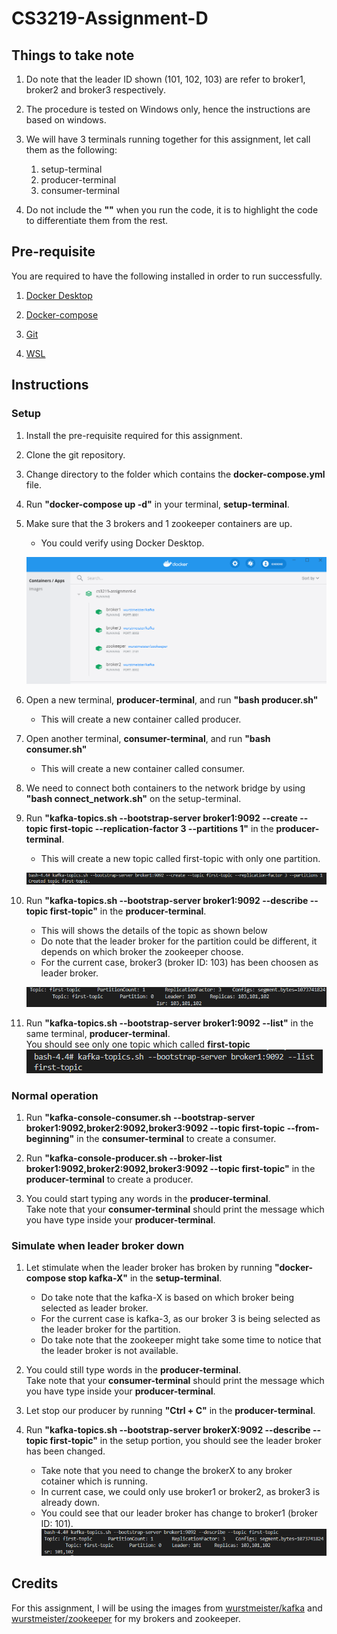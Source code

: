 # CS3219-Assignment-D

## Things to take note

1. Do note that the leader ID shown (101, 102, 103) are refer to broker1, broker2 and broker3 respectively.

1. The procedure is tested on Windows only, hence the instructions are based on windows.

1. We will have 3 terminals running together for this assignment, let call them as the following:

   1. setup-terminal
   1. producer-terminal
   1. consumer-terminal

1. Do not include the **""** when you run the code, it is to highlight the code to differentiate them from the rest.

## Pre-requisite

You are required to have the following installed in order to run successfully.

1. [Docker Desktop](https://docs.docker.com/docker-for-windows/install/)

2. [Docker-compose](https://docs.docker.com/compose/install/)

3. [Git](https://gitforwindows.org/)

4. [WSL](https://www.windowscentral.com/install-windows-subsystem-linux-windows-10)

## Instructions

### Setup

1.  Install the pre-requisite required for this assignment.

1.  Clone the git repository.

1.  Change directory to the folder which contains the **docker-compose.yml** file.

1.  Run **"docker-compose up -d"** in your terminal, **setup-terminal**.

1.  Make sure that the 3 brokers and 1 zookeeper containers are up.

    - You could verify using Docker Desktop.

    ![.travis.yml](https://github.com/Exeexe93/CS3219-Assignment-D/blob/master/images/docker-compose.png?raw=true)

1.  Open a new terminal, **producer-terminal**, and run **"bash producer<span/>.sh"**

    - This will create a new container called producer.

1.  Open another terminal, **consumer-terminal**, and run **"bash consumer<span/>.sh"**

    - This will create a new container called consumer.

1.  We need to connect both containers to the network bridge by using **"bash connect_network<span/>.sh"** on the setup-terminal.

1.  Run **"kafka-topics<span/>.sh --bootstrap-server broker1:9092 --create --topic first-topic --replication-factor 3 --partitions 1"** in the **producer-terminal**.

    - This will create a new topic called first-topic with only one partition.

    ![.travis.yml](https://github.com/Exeexe93/CS3219-Assignment-D/blob/master/images/create-topic.png?raw=true)

1.  Run **"kafka-topics<span/>.sh --bootstrap-server broker1:9092 --describe --topic first-topic"** in the **producer-terminal**.

    - This will shows the details of the topic as shown below
    - Do note that the leader broker for the partition could be different, it depends on which broker the zookeeper choose.
    - For the current case, broker3 (broker ID: 103) has been choosen as leader broker.

    ![.travis.yml](https://github.com/Exeexe93/CS3219-Assignment-D/blob/master/images/describe-topic.png?raw=true)

1.  Run **"kafka-topics<span/>.sh --bootstrap-server broker1:9092 --list"** in the same terminal, **producer-terminal**. \
    You should see only one topic which called **first-topic** \
     ![.travis.yml](https://github.com/Exeexe93/CS3219-Assignment-D/blob/master/images/list-topic.png?raw=true)

### Normal operation

1.  Run **"kafka-console-consumer<span/>.sh --bootstrap-server broker1:9092,broker2:9092,broker3:9092 --topic first-topic --from-beginning"** in the **consumer-terminal** to create a consumer.

1.  Run **"kafka-console-producer<span/>.sh --broker-list broker1:9092,broker2:9092,broker3:9092 --topic first-topic"** in the **producer-terminal** to create a producer.

1.  You could start typing any words in the **producer-terminal**. \
    Take note that your **consumer-terminal** should print the message which you have type inside your **producer-terminal**.

### Simulate when leader broker down

1.  Let stimulate when the leader broker has broken by running **"docker-compose stop kafka-X"** in the **setup-terminal**.

    - Do take note that the kafka-X is based on which broker being selected as leader broker.
    - For the current case is kafka-3, as our broker 3 is being selected as the leader broker for the partition.
    - Do take note that the zookeeper might take some time to notice that the leader broker is not available.

1.  You could still type words in the **producer-terminal**. \
    Take note that your **consumer-terminal** should print the message which you have type inside your **producer-terminal**.

1.  Let stop our producer by running **"Ctrl + C"** in the **producer-terminal**.

1.  Run **"kafka-topics<span/>.sh --bootstrap-server brokerX:9092 --describe --topic first-topic"** in the setup portion, you should see the leader broker has been changed.

    - Take note that you need to change the brokerX to any broker cotainer which is running.
    - In current case, we could only use broker1 or broker2, as broker3 is already down.
    - You could see that our leader broker has change to broker1 (broker ID: 101). \
      ![.travis.yml](https://github.com/Exeexe93/CS3219-Assignment-D/blob/master/images/leader-change.png?raw=true)

## Credits

For this assignment, I will be using the images from [wurstmeister/kafka](https://hub.docker.com/r/wurstmeister/kafka) and [wurstmeister/zookeeper](https://hub.docker.com/r/wurstmeister/zookeeper) for my
brokers and zookeeper.

